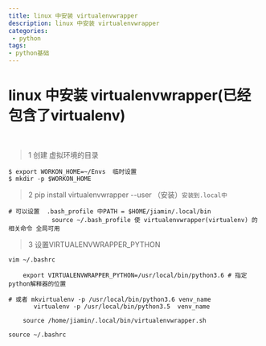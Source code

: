 ```yaml
---
title: linux 中安装 virtualenvwrapper
description: linux 中安装 virtualenvwrapper
categories:
 - python
tags:
- python基础
---
```



# linux 中安装 virtualenvwrapper(已经包含了virtualenv)

<br>


>1 创建 虚拟环境的目录

    $ export WORKON_HOME=~/Envs  临时设置
    $ mkdir -p $WORKON_HOME


>2  pip  install  virtualenvwrapper  --user （安装）`安装到.local中`


    # 可以设置  .bash_profile 中PATH = $HOME/jiamin/.local/bin 
                source ~/.bash_profile 使 virtualenvwrapper(virtualenv) 的相关命令 全局可用
                                                   

>3 设置VIRTUALENVWRAPPER_PYTHON

    vim ~/.bashrc
       
        export VIRTUALENVWRAPPER_PYTHON=/usr/local/bin/python3.6 # 指定python解释器的位置

	# 或者 mkvirtualenv -p /usr/local/bin/python3.6 venv_name
	       virtualenv -p /usr/local/bin/python3.5  venv_name
    
        source /home/jiamin/.local/bin/virtualenvwrapper.sh
    
    source ~/.bashrc
    
